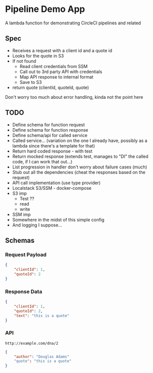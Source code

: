 # Pipeline Demo App

A lambda function for demonstrating CircleCI pipelines and related

## Spec

* Receives a request with a client id and a quote id
* Looks for the quote in S3
* If not found
	* Read client credentials from SSM
	* Call out to 3rd party API with credentials
	* Map API response to internal format
	* Save to S3
* return quote (clientId, quoteId, quote)

Don't  worry too much about error handling, kinda not the point here

## TODO

* Define schema for function request
* Define schema for function response
* Define schema/api for called service
* Called service... (variation on the one I already have, possibly as a lambda since there's a template for that)
* Return hard coded response - with test
* Return mocked response (extends test, manages to "DI" the called code, if I can work that out...)
* List progression in handler don't worry about failure cases (much)
* Stub out all the dependencies (cheat the responses based on the request)
* API call implementation (use type provider)
* Localstack S3/SSM - docker-compose
* S3 imp
	* Test ??
	* read
	* write
* SSM imp
* Somewhere in the midst of this simple config
* And logging I suppose...

## Schemas

### Request Payload

```json
{
	"clientId": 1,
	"quoteId": 2
}
```

### Response Data

```json
{
	"clientId": 1,
	"quoteId": 2,
	"text": "this is a quote"
}
```

### API

`http://example.com/dna/2`

```json
{
	"author": "Douglas Adams"
	"quote": "this is a quote"
}
```